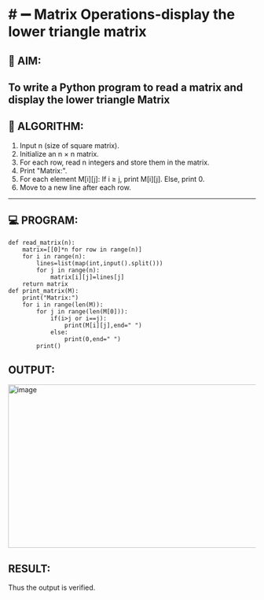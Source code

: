 # # ➖ Matrix Operations-display the lower triangle matrix

## 🎯 AIM:
To write a Python program to read a matrix and display the lower triangle Matrix
---

## 🧠 ALGORITHM:

1. Input n (size of square matrix).
2. Initialize an n × n matrix.
3. For each row, read n integers and store them in the matrix.
4. Print "Matrix:".
5. For each element M[i][j]:
If i ≥ j, print M[i][j].
Else, print 0.
6. Move to a new line after each row.

---

## 💻 PROGRAM:
~~~
def read_matrix(n):
    matrix=[[0]*n for row in range(n)]
    for i in range(n):
        lines=list(map(int,input().split()))
        for j in range(n):
            matrix[i][j]=lines[j]
    return matrix
def print_matrix(M):
    print("Matrix:")
    for i in range(len(M)):
        for j in range(len(M[0])):
            if(i>j or i==j):
                print(M[i][j],end=" ")
            else:
                print(0,end=" ")
        print()
~~~

## OUTPUT:
<img width="538" height="332" alt="image" src="https://github.com/user-attachments/assets/2b5943ae-db09-47d5-8d86-af6f3db8a962" />


## RESULT:
Thus the output is verified.

